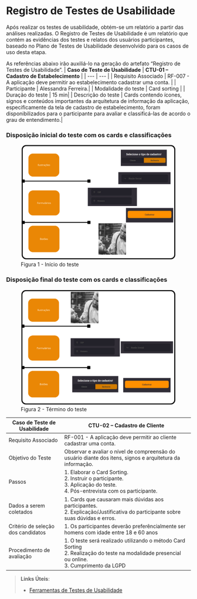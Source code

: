 # Registro de Testes de Usabilidade

Após realizar os testes de usabilidade, obtém-se um relatório a partir das análises realizadas. O Registro de Testes de Usabilidade é um relatório que contém as evidências dos testes e relatos dos usuários participantes, baseado no Plano de Testes de Usabilidade desenvolvido para os casos de uso desta etapa.

As referências abaixo irão auxiliá-lo na geração do artefato “Registro de Testes de Usabilidade”.
| **Caso de Teste de Usabilidade** | **CTU-01 – Cadastro de Estabelecimento** |
| --- | --- |
| Requisito Associado | RF-007 - A aplicação deve permitir ao estabelecimento cadastrar uma conta. |
| Participante | Alessandra Ferreira.|
| Modalidade do teste | Card sorting |
| Duração do teste | 15 min|
| Descrição do teste | Cards contendo ícones, signos e conteúdos importantes da arquitetura de informação da aplicação, especificamente da tela de cadastro de estabelecimento, foram disponibilizados para o participante para avaliar e classificá-las de acordo o grau de entendimento.| 

<h3><b>Disposição inicial do teste com os cards e classificações</b></h3>
<figure>
    <img src="https://github.com/ICEI-PUC-Minas-PMV-ADS/pmv-ads-2024-1-e2-proj-int-t9-pmv-ads-2024-1-e2-proj-barberease/blob/main/docs/img/Card%20Sorting%20AF%20EST1.png">
    <figcaption>Figura 1 - Início do teste </figure>
</figure>


<h3><b>Disposição final do teste com os cards e classificações</b></h3>
<figure>
    <img src="https://github.com/ICEI-PUC-Minas-PMV-ADS/pmv-ads-2024-1-e2-proj-int-t9-pmv-ads-2024-1-e2-proj-barberease/blob/main/docs/img/Card%20sorting%20AF%20EST.png">
    <figcaption>Figura 2 - Término do teste </figure>
</figure>










| **Caso de Teste de Usabilidade** | **CTU-02 – Cadastro de Cliente** |
| --- | --- |
| Requisito Associado | RF-001 - A aplicação deve permitir ao cliente cadastrar uma conta. |
| Objetivo do Teste | Observar e avaliar o nível de compreensão do usuário diante dos itens, signos e arquitetura da informação.|
| Passos | 1. Elaborar o Card Sorting.<br> 2. Instruir o participante.<br> 3. Aplicação do teste.<br> 4. Pós-entrevista com os participante. |
| Dados a serem coletados | 1. Cards que causaram mais dúvidas aos participantes.<br> 2. Explicação/Justificativa do participante sobre suas dúvidas e erros. 
| Critério de seleção dos candidatos | 1. Os participantes deverão preferêncialmente ser homens com idade entre 18 e 60 anos |
| Procedimento de avaliação | 1. O teste será realizado utilizando o método Card Sorting <br> 2. Realização do teste na modalidade presencial ou online.<br> 3. Cumprimento da LGPD|

> **Links Úteis**:
> - [Ferramentas de Testes de Usabilidade](https://www.usability.gov/how-to-and-tools/resources/templates.html)
